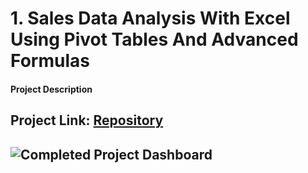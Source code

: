 # 1. Sales Data Analysis With Excel Using Pivot Tables And Advanced Formulas

#### Project Description 

Project Link: [Repository](https://github.com/princepeprah/Amazon-sales-data-analysis/tree/main)
---
![Completed Project Dashboard]()
---
